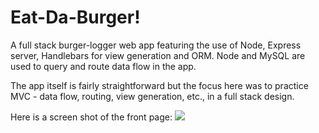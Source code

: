 # Eat-Da-Burger!
A full stack burger-logger web app featuring the use of Node, Express server, Handlebars for view generation and ORM. Node and MySQL are used to query and route data flow in the app.

The app itself is fairly straightforward but the focus here was to practice MVC - data flow, routing, view generation, etc., in a full stack design.

Here is a screen shot of the front page:
![](public/assets/img/burger.screenshot.png)